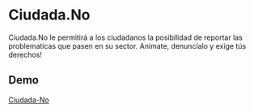 # Ciudada.No
Ciudada.No le permitirá a los ciudadanos la posibilidad de reportar
las problematicas que pasen en su sector. Anímate, denuncíalo y exige tús derechos!
## Demo 
[Ciudada-No](https://ciudada-no.firebaseapp.com/)


